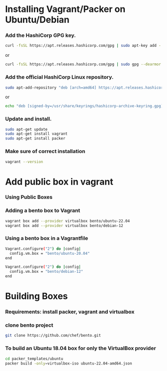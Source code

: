 # Installing Vagrant/Packer on Ubuntu/Debian
### Add the HashiCorp GPG key.
```bash
curl -fsSL https://apt.releases.hashicorp.com/gpg | sudo apt-key add -
```
or

```bash
curl -fsSL https://apt.releases.hashicorp.com/gpg | sudo gpg --dearmor -o /usr/share/keyrings/hashicorp-archive-keyring.gpg
```

### Add the official HashiCorp Linux repository.
```bash
sudo apt-add-repository "deb [arch=amd64] https://apt.releases.hashicorp.com $(lsb_release -cs) main"
```
or
```bash
echo "deb [signed-by=/usr/share/keyrings/hashicorp-archive-keyring.gpg] https://apt.releases.hashicorp.com $(lsb_release -cs) main" | sudo tee /etc/apt/sources.list.d/hashicorp.list
```

### Update and install.
```bash
sudo apt-get update
sudo apt-get install vagrant
sudo apt-get install packer
```

### Make sure of correct installation
```bash
vagrant --version
```

# Add public box in vagrant
### Using Public Boxes
### Adding a bento box to Vagrant
```bash
vagrant box add --provider virtualbox bento/ubuntu-22.04
vagrant box add --provider virtualbox bento/debian-12
```
### Using a bento box in a Vagrantfile
```bash
Vagrant.configure("2") do |config|
  config.vm.box = "bento/ubuntu-20.04"
end
```

```bash
Vagrant.configure("2") do |config|
  config.vm.box = "bento/debian-12"
end
```

# Building Boxes
### Requirements: install packer, vagrant and virtualbox

### clone bento project
```bash
git clone https://github.com/chef/bento.git
```
### To build an Ubuntu 18.04 box for only the VirtualBox provider
```bash
cd packer_templates/ubuntu
packer build -only=virtualbox-iso ubuntu-22.04-amd64.json
```
